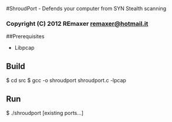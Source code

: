 #ShroudPort - Defends your computer from SYN Stealth scanning

### Copyright (C) 2012  REmaxer <remaxer@hotmail.it>

##Prerequisites

* Libpcap

## Build

$ cd src
$ gcc -o shroudport shroudport.c -lpcap

## Run

$ ./shroudport <IP to shroud> [existing ports...] 


